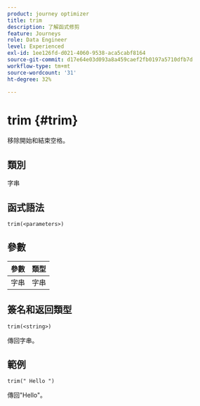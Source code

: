 ```yaml
---
product: journey optimizer
title: trim
description: 了解函式修剪
feature: Journeys
role: Data Engineer
level: Experienced
exl-id: 1ee126fd-d021-4060-9538-aca5cabf8164
source-git-commit: d17e64e03d093a8a459caef2fb0197a5710dfb7d
workflow-type: tm+mt
source-wordcount: '31'
ht-degree: 32%

---
```


# trim {#trim}

移除開始和結束空格。

## 類別

字串

## 函式語法

`trim(<parameters>)`

## 參數

| 參數 | 類型 |
|-----------|------------------|
| 字串 | 字串 |

## 簽名和返回類型

`trim(<string>)`

傳回字串。

## 範例

`trim(" Hello ")`

傳回&quot;Hello&quot;。
